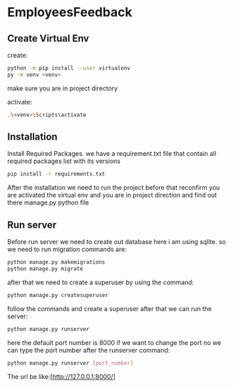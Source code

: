 # EmployeesFeedback

## Create Virtual Env
create:

```sh
python -m pip install --user virtualenv
py -m venv <venv>
```
make sure you are in project directory

activate:
```sh
.\<venv>\Scripts\activate
```
## Installation
Install Required Packages. we have a requirement.txt file that contain all required packages list with its versions
```sh
pip install -r requirements.txt
```
After the installation we need to run the project before that reconfirm you are activated the virtual env and you are in project direction and find out there manage.py python file

## Run server
Before run server we need to create out database here i am using sqlite.
so we need to run migration commands are:
```sh
python manage.py makemigrations
python manage.py migrate
```
after that we need to create a superuser by using the command:
```sh
python manage.py createsuperuser
```
follow the commands and create a superuser after that we can run the server:
```sh
python manage.py runserver 
```
here the default port number is 8000 if we want to change the port no we can type the port number after the runserver command:
```sh
python manage.py runserver [port_number]
```
The url be like:[http://127.0.0.1:8000/]
